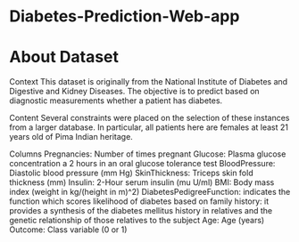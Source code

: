 # Diabetes-Prediction-Web-app

# About Dataset

Context
This dataset is originally from the National Institute of Diabetes and Digestive and Kidney Diseases. The objective is to predict based on diagnostic measurements whether a patient has diabetes.

Content
Several constraints were placed on the selection of these instances from a larger database. In particular, all patients here are females at least 21 years old of Pima Indian heritage.

Columns
Pregnancies: Number of times pregnant
Glucose: Plasma glucose concentration a 2 hours in an oral glucose tolerance test
BloodPressure: Diastolic blood pressure (mm Hg)
SkinThickness: Triceps skin fold thickness (mm)
Insulin: 2-Hour serum insulin (mu U/ml)
BMI: Body mass index (weight in kg/(height in m)^2)
DiabetesPedigreeFunction: indicates the function which scores likelihood of diabetes based on family history: it provides a synthesis of the diabetes mellitus history in relatives and the genetic relationship of those relatives to the subject
Age: Age (years)
Outcome: Class variable (0 or 1)
